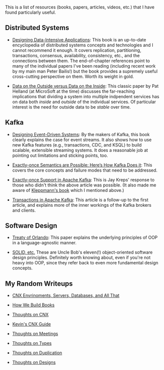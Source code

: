 This is a list of resources
(books, papers, articles, videos, etc.)
that I have found particularly useful.

## Distributed Systems

* [Designing Data-Intensive Applications](https://dataintensive.net/):
  This book is an up-to-date encyclopedia 
  of distributed systems concepts and technologies
  and I cannot recommend it enough.
  It covers replication, partitioning, transactions, consensus, availability, consistency, etc.,
  and the connections between them.
  The end-of-chapter references
  point to many of the individual papers I've been reading
  (including recent work by my main man Peter Bailis!)
  but the book provides a supremely useful cross-cutting perspective on them.
  Worth its weight in gold.

* [Data on the Outside versus Data on the Inside](http://cidrdb.org/cidr2005/papers/P12.pdf):
  This classic paper by Pat Helland (at MicroSoft at the time)
  discusses the far-reaching implications
  that dividing a system into multiple indpendent services
  has on data
  both *inside* and *outside*
  of the individual services.
  Of particular interest
  is the need for outside data
  to be *stable* over time.
  
## Kafka

* [Designing Event-Driven Systems](https://www.confluent.io/designing-event-driven-systems):
  By the makers of Kafka, 
  this book clearly explains
  the case for event streams.
  It also shows how to use new Kafka features
  (e.g., transactions, CDC, and KSQL)
  to build scalable, extensible streaming systems.
  It does a reasonable job
  at pointing out limitations and sticking points, too.
  
* [Exactly-once Semantics are Possible: Here’s How Kafka Does it](https://www.confluent.io/blog/exactly-once-semantics-are-possible-heres-how-apache-kafka-does-it/):
  This covers the core concepts and failure modes that need to be addressed.

* [Exactly-once Support in Apache Kafka](https://medium.com/@jaykreps/exactly-once-support-in-apache-kafka-55e1fdd0a35f):
  This is Jay Kreps' response to those who didn't think the above article was possible.
  (It also made me aware of
  [Kleppmann's book](https://dataintensive.net/)
  which I mentioned above.)

* [Transactions in Apache Kafka](https://www.confluent.io/blog/transactions-apache-kafka/):
  This article is a follow-up to the first article,
  and explains more of the inner workings of the Kafka brokers and clients.

## Software Design

* [Treaty of Orlando](https://www.researchgate.net/publication/2717911_A_Shared_View_of_Sharing_The_Treaty_of_Orlando):
  This paper explains the underlying principles of OOP
  in a language-agnostic manner.
  
* [SOLID, etc.](http://butunclebob.com/ArticleS.UncleBob.PrinciplesOfOod)
  These are Uncle Bob's eleven(!) object-oriented software design principles.
  Definitely worth knowing about, even if you're not heavy into OOP,
  since they refer back to even more fundamental design concepts.
 
## My Random Writeups

* [CNX Envrinoments, Servers, Databases, and All That](https://docs.google.com/document/d/1Rz8wSqlf31zcxkqE-z9b-TQKRKZUpNNGwwTKWndvtoQ/edit#heading=h.moi11qb96kq5)

* [How We Build Books](https://docs.google.com/document/d/11RVX535Gv1j09u0baT3yTUgHtTnBkssvEWCFsw8rPp4/edit?ts=5c001598#heading=h.vq6f0s8tqd8a)

* [Thoughts on CNX](https://docs.google.com/document/d/1BnS8Nq0VMpINlOaCZSswGHPt6Mti0vMnVyjhd1W8vA0/edit#heading=h.dapdzt39oa6n)

* [Kevin's CNX Guide](https://docs.google.com/document/d/1TJCae0LXebQ6AVnjvNN_gzmmFRFK1a2L10uDO1eiuH0/edit)

* [Thoughts on Meetings](https://docs.google.com/document/d/1gbkZDNpxLc7kq_KMSfdGQo76Z-VRC1hBl7-jHbcwi0I/edit#heading=h.m9e9egqhpgmp)

* [Thoughts on Types](https://docs.google.com/document/d/19uAwUUeWcUhwJ2g7iSe4cAUtBJMRP774b6RaSS5jQek/edit#heading=h.dbmxgio57kxr)

* [Thoughts on Duplication](https://docs.google.com/document/d/172UO06P9mUNasS5NF21U_IoOPsCTx27dWRmE4JLIx60/edit#heading=h.xcc7lzkdn96e)

* [Thoughts on Designs](https://docs.google.com/document/d/1SGhrUz5wW_v_pFUq-GanSIpOjO3Cv-TpwXWStVG_sG4/edit#heading=h.rahrip9ehsns)
